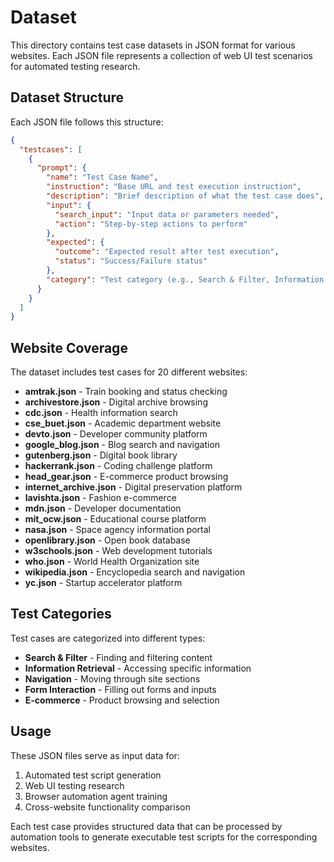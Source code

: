 # Dataset

This directory contains test case datasets in JSON format for various websites. Each JSON file represents a collection of web UI test scenarios for automated testing research.

## Dataset Structure

Each JSON file follows this structure:

```json
{
  "testcases": [
    {
      "prompt": {
        "name": "Test Case Name",
        "instruction": "Base URL and test execution instruction",
        "description": "Brief description of what the test case does",
        "input": {
          "search_input": "Input data or parameters needed",
          "action": "Step-by-step actions to perform"
        },
        "expected": {
          "outcome": "Expected result after test execution",
          "status": "Success/Failure status"
        },
        "category": "Test category (e.g., Search & Filter, Information Retrieval)"
      }
    }
  ]
}
```

## Website Coverage

The dataset includes test cases for 20 different websites:

- **amtrak.json** - Train booking and status checking
- **archivestore.json** - Digital archive browsing
- **cdc.json** - Health information search
- **cse_buet.json** - Academic department website
- **devto.json** - Developer community platform
- **google_blog.json** - Blog search and navigation
- **gutenberg.json** - Digital book library
- **hackerrank.json** - Coding challenge platform
- **head_gear.json** - E-commerce product browsing
- **internet_archive.json** - Digital preservation platform
- **lavishta.json** - Fashion e-commerce
- **mdn.json** - Developer documentation
- **mit_ocw.json** - Educational course platform
- **nasa.json** - Space agency information portal
- **openlibrary.json** - Open book database
- **w3schools.json** - Web development tutorials
- **who.json** - World Health Organization site
- **wikipedia.json** - Encyclopedia search and navigation
- **yc.json** - Startup accelerator platform

## Test Categories

Test cases are categorized into different types:
- **Search & Filter** - Finding and filtering content
- **Information Retrieval** - Accessing specific information
- **Navigation** - Moving through site sections
- **Form Interaction** - Filling out forms and inputs
- **E-commerce** - Product browsing and selection

## Usage

These JSON files serve as input data for:
1. Automated test script generation
2. Web UI testing research
3. Browser automation agent training
4. Cross-website functionality comparison

Each test case provides structured data that can be processed by automation tools to generate executable test scripts for the corresponding websites.